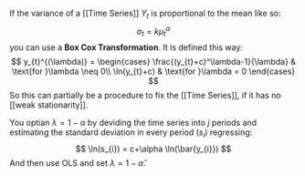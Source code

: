 If the variance of a [[Time Series]] $Y_{t}$ is proportional to the mean like so:
$$
\sigma_{t} = k \mu_{t}^\alpha
$$
you can use a **Box Cox Transformation**. It is defined this way:
$$
y_{t}^{(\lambda)} = \begin{cases}
\frac{(y_{t}+c)^\lambda-1}{\lambda} & \text{for }\lambda \neq 0\\
\ln(y_{t}+c) & \text{for }\lambda = 0
\end{cases}
$$
So this can partially be a procedure to fix the [[Time Series]], if it has no [[weak stationarity]].

You optian $\lambda = 1-\alpha$ by deviding the time series into $j$ periods and estimating the standard deviation in every period ($s_{i}$) regressing:
$$
\ln(s_{i}) = c+\alpha \ln(\bar{y_{i}})
$$
And then use OLS and set  $\lambda = 1-\hat{\alpha}$.